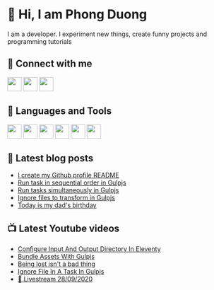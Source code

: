 # 👋 Hi, I am Phong Duong

I am a developer. I experiment new things, create funny projects and programming tutorials

## 🔗 Connect with me

[<img height="32" width="32" src="https://cdn.jsdelivr.net/npm/simple-icons@v3/icons/youtube.svg" />](https://www.youtube.com/channel/UCXykqt3V2-9bYXKWZRcH0rA)
[<img height="32" width="32" src="https://cdn.jsdelivr.net/npm/simple-icons@v3/icons/twitter.svg" />](https://twitter.com/koo_gio)
[<img height="32" width="32" src="https://cdn.jsdelivr.net/npm/simple-icons@v3/icons/facebook.svg" />](https://www.facebook.com/koogio)


## 🧰 Languages and Tools

[<img height="32" width="32" src="https://cdn.jsdelivr.net/npm/simple-icons@v3/icons/javascript.svg" />](javascript)
[<img height="32" width="32" src="https://cdn.jsdelivr.net/npm/simple-icons@v3/icons/html5.svg" />](html5)
[<img height="32" width="32" src="https://cdn.jsdelivr.net/npm/simple-icons@v3/icons/css3.svg" />](css3)
[<img height="32" width="32" src="https://cdn.jsdelivr.net/npm/simple-icons@v3/icons/node-dot-js.svg" />](nodejs)
[<img height="32" width="32" src="https://cdn.jsdelivr.net/npm/simple-icons@v3/icons/react.svg" />](react)
[<img height="32" width="32" src="https://cdn.jsdelivr.net/npm/simple-icons@v3/icons/vue-dot-js.svg" />](vue)

## 📝 Latest blog posts

<!-- BLOG-POST-LIST:START -->
- [I create my Github profile README](https://phongduong.dev/blog/i-create-my-github-profile-readme/)
- [Run task in sequential order in Gulpjs](https://phongduong.dev/blog/run-task-in-sequential-order-in-gulpjs/)
- [Run tasks simultaneously in Gulpjs](https://phongduong.dev/blog/run-tasks-simultaneously-in-gulpjs/)
- [Ignore files to transform in Gulpjs](https://phongduong.dev/blog/ignore-files-to-transform-in-gulpjs/)
- [Today is my dad's birthday](https://phongduong.dev/blog/today-is-my-dad-s-birthday/)
<!-- BLOG-POST-LIST:END -->

## 📺 Latest Youtube videos

<!-- YOUTUBE-VIDEO-LIST:START -->
- [Configure Input And Output Directory In Eleventy](https://www.youtube.com/watch?v=m8S_pb9NfPI)
- [Bundle Assets With Gulpjs](https://www.youtube.com/watch?v=XrewBgJ1MeA)
- [Being lost isn't a bad thing](https://www.youtube.com/watch?v=qcEd2vDaCeE)
- [Ignore File In A Task In Gulpjs](https://www.youtube.com/watch?v=rV4RhcWrgII)
- [🔴 Livestream 28/09/2020](https://www.youtube.com/watch?v=Y4SU8MCpPuE)
<!-- YOUTUBE-VIDEO-LIST:END -->
